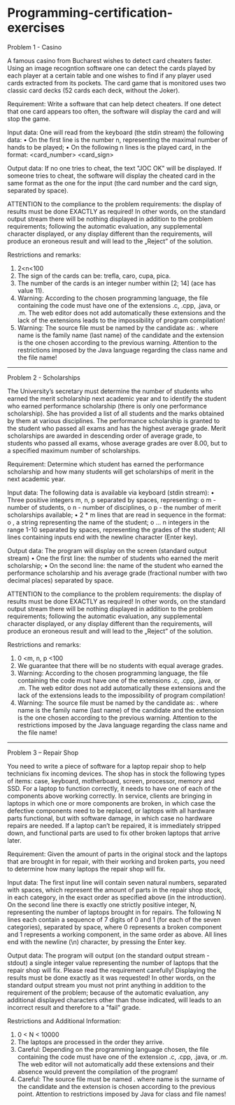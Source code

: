 # Programming-certification-exercises

Problem 1 - Casino

A famous casino from Bucharest wishes to detect card cheaters faster. Using an image recogntion
software one can detect the cards played by each player at a certain table and one wishes to find if
any player used cards extracted from its pockets. The card game that is monitored uses two classic
card decks (52 cards each deck, without the Joker).

Requirement:
Write a software that can help detect cheaters. If one detect that one card appears too often, the
software will display the card and will stop the game.

Input data:
One will read from the keyboard (the stdin stream) the following data:
• On the first line is the number n, representing the maximal number of hands to be played;
• On the following n lines is the played card, in the format:
<card_number> <card_sign>

Output data:
If no one tries to cheat, the text "JOC OK" will be displayed. If someone tries to cheat, the software
will display the cheated card in the same format as the one for the input (the card number and the card
sign, separated by space).

ATTENTION to the compliance to the problem requirements: the display of results must be
done EXACTLY as required! In other words, on the standard output stream there will be
nothing displayed in addition to the problem requirements; following the automatic evaluation,
any supplemental character displayed, or any display different than the requirements, will
produce an eroneous result and will lead to the „Reject” of the solution.

Restrictions and remarks:
1. 2<n<100
2. The sign of the cards can be: trefla, caro, cupa, pica.
3. The number of the cards is an integer number within [2; 14] (ace has value 11).
4. Warning: According to the chosen programming language, the file containing the code must
have one of the extensions .c, .cpp, .java, or .m. The web editor does not add automatically
these extensions and the lack of the extensions leads to the impossibility of program
compilation!
5. Warning: The source file must be named by the candidate as: <name>.<ext> where name is
the family name (last name) of the candidate and the extension is the one chosen according to
the previous warning. Attention to the restrictions imposed by the Java language regarding
the class name and the file name!



----------------------------------------------------------------------------------------------------------------------------------------
Problem 2 - Scholarships

The University’s secretary must determine the number of students who earned the merit scholarship
next academic year and to identify the student who earned performance scholarship (there is only one
performance scholarship). She has provided a list of all students and the marks obtained by them at
various disciplines. The performance scholarship is granted to the student who passed all exams and
has the highest average grade. Merit scholarships are awarded in descending order of average grade,
to students who passed all exams, whose average grades are over 8.00, but to a specified maximum
number of scholarships.

Requirement:
Determine which student has earned the performance scholarship and how many students will get
scholarships of merit in the next academic year.

Input data:
The following data is available via keyboard (stdin stream):
• Three positive integers m, n, p separated by spaces, representing:
o m - number of students,
o n - number of disciplines,
o p - the number of merit scholarships available;
• 2 * m lines that are read in sequence in the format:
o <NS>, a string representing the name of the student;
o <N1> <N2> ... <Nn> n integers in the range 1-10 separated by spaces, representing the
grades of the student;
All lines containing inputs end with the newline character (Enter key).

Output data:
The program will display on the screen (standard output stream)
• One the first line: the number of students who earned the merit scholarship;
• On the second line: the name of the student who earned the performance scholarship and his
average grade (fractional number with two decimal places) separated by space.

ATTENTION to the compliance to the problem requirements: the display of results must be
done EXACTLY as required! In other words, on the standard output stream there will be
nothing displayed in addition to the problem requirements; following the automatic evaluation,
any supplemental character displayed, or any display different than the requirements, will
produce an eroneous result and will lead to the „Reject” of the solution.

Restrictions and remarks:
1. 0 <m, n, p <100
2. We guarantee that there will be no students with equal average grades.
3. Warning: According to the chosen programming language, the file containing the code must
have one of the extensions .c, .cpp, .java, or .m. The web editor does not add automatically
these extensions and the lack of the extensions leads to the impossibility of program
compilation!
4. Warning: The source file must be named by the candidate as: <name>.<ext> where name is
the family name (last name) of the candidate and the extension is the one chosen according to 
the previous warning. Attention to the restrictions imposed by the Java language regarding
the class name and the file name!
  
  
  
----------------------------------------------------------------------------------------------------------------------------------------
Problem 3 – Repair Shop

You need to write a piece of software for a laptop repair shop to help technicians fix incoming devices.
The shop has in stock the following types of items: case, keyboard, motherboard, screen,
processor, memory and SSD. For a laptop to function correctly, it needs to have one of each of the
components above working correctly. In service, clients are bringing in laptops in which one or more
components are broken, in which case the defective components need to be replaced, or laptops with
all hardware parts functional, but with software damage, in which case no hardware repairs are
needed. If a laptop can’t be repaired, it is immediately stripped down, and functional parts are used
to fix other broken laptops that arrive later.

Requirement:
Given the amount of parts in the original stock and the laptops that are brought in for repair, with
their working and broken parts, you need to determine how many laptops the repair shop will fix.

Input data:
The first input line will contain seven natural numbers, separated with spaces, which represent the
amount of parts in the repair shop stock, in each category, in the exact order as specified above (in
the introduction). On the second line there is exactly one strictly positive integer, N, representing the
number of laptops brought in for repairs. The following N lines each contain a sequence of 7 digits
of 0 and 1 (for each of the seven categories), separated by space, where 0 represents a broken
component and 1 represents a working component, in the same order as above. All lines end with the
newline (\n) character, by pressing the Enter key.

Output data:
The program will output (on the standard output stream - stdout) a single integer value representing
the number of laptops that the repair shop will fix.
Please read the requirement carefully! Displaying the results must be done exactly as it was
requested! In other words, on the standard output stream you must not print anything in
addition to the requirement of the problem; because of the automatic evaluation, any additional
displayed characters other than those indicated, will leads to an incorrect result and therefore
to a "fail" grade.

Restrictions and Additional Information:
1. 0 < N < 10000
2. The laptops are processed in the order they arrive.
3. Careful: Depending on the programming language chosen, the file containing the code must
have one of the extension .c, .cpp, .java, or .m. The web editor will not automatically add these
extensions and their absence would prevent the compilation of the program!
4. Careful: The source file must be named <name>.<extension> where name is the surname of
the candidate and the extension is chosen according to the previous point. Attention to
restrictions imposed by Java for class and file names!
